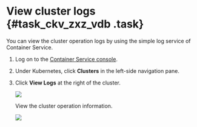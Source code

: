 # View cluster logs {#task_ckv_zxz_vdb .task}

You can view the cluster operation logs by using the simple log service of Container Service.

1.  Log on to the [Container Service console](https://partners-intl.console.aliyun.com/#/cs). 
2.  Under Kubernetes, click **Clusters** in the left-side navigation pane. 
3.  Click **View Logs** at the right of the cluster. 

    ![](http://static-aliyun-doc.oss-cn-hangzhou.aliyuncs.com/assets/img/16695/153958559510619_en-US.png)

    View the cluster operation information.

    ![](http://static-aliyun-doc.oss-cn-hangzhou.aliyuncs.com/assets/img/16695/153958559510620_en-US.png)


